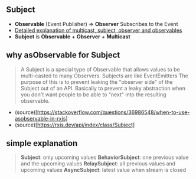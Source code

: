 ## Subject

- **Observable** (Event Publisher) => **Observer** Subscribes to the Event
- [Detailed explanation of multicast, subject, observer and observables](https://netbasal.com/understanding-rxjs-multicast-operators-77b3f60af0a2)
- **Subject** is **Observable** + **Observer** + **Multicast**


## why asObservable for Subject
> A Subject is a special type of Observable that allows values to be multi-casted to many Observers. Subjects are like EventEmitters
> The purpose of this is to prevent leaking the "observer side" of the Subject out of an API. Basically to prevent a leaky abstraction when you don't want people to be able to "next" into the resulting observable.


- (source)[https://stackoverflow.com/questions/36986548/when-to-use-asobservable-in-rxjs]
- (source)[https://rxjs.dev/api/index/class/Subject]


## simple explanation
> **Subject**: only upcoming values
> **BehaviorSubject**: one previous value and the upcoming values
> **RelaySubject**: all previous values and upcoming values
> **AsyncSubject**: latest value when stream is closed